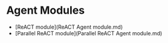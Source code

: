 # Agent Modules

- [ReACT module](ReACT Agent module.md)
- [Parallel ReACT module](Parallel ReACT Agent module.md)